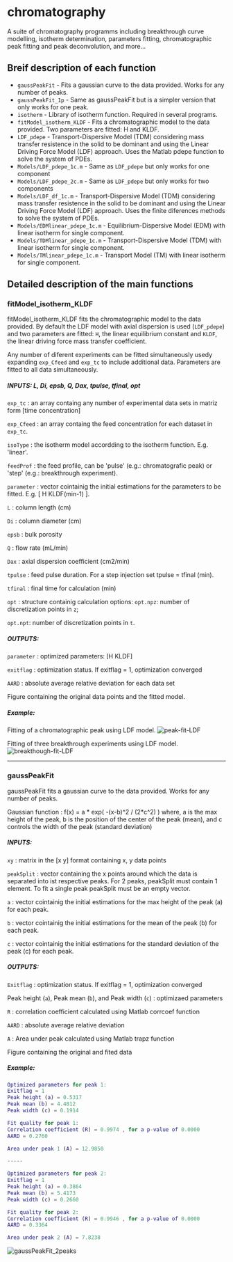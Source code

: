 # chromatography
A suite of chromatography programms including breakthrough curve modelling, isotherm determination, parameters fitting, chromatographic peak fitting and peak deconvolution, and more...


## Breif description of each function
* `gaussPeakFit` - Fits a gaussian curve to the data provided. Works for any number of peaks.
* `gaussPeakFit_1p` - Same as gaussPeakFit but is a simpler version that only works for one peak.
* `isotherm` - Library of isotherm function. Required in several programs. 
* `fitModel_isotherm_KLDF` - Fits a chromatographic model to the data provided. Two parameters are fitted: H and KLDF.
* `LDF_pdepe` - Transport-Dispersive Model (TDM) considering mass transfer resistence in the solid to be dominant and using the Linear Driving Force Model (LDF) approach. Uses the Matlab pdepe function to solve the system of PDEs.
* `Models/LDF_pdepe_1c.m` - Same as `LDF_pdepe` but only works for one component
* `Models/LDF_pdepe_2c.m` - Same as `LDF_pdepe` but only works for two components
* `Models/LDF_df_1c.m` - Transport-Dispersive Model (TDM) considering mass transfer resistence in the solid to be dominant and using the Linear Driving Force Model (LDF) approach. Uses the finite diferences methods to solve the system of PDEs.
* `Models/EDMlinear_pdepe_1c.m` - Equilibrium-Dispersive Model (EDM) with linear isotherm for single component.
* `Models/TDMlinear_pdepe_1c.m` - Transport-Dispersive Model (TDM) with linear isotherm for single component.
* `Models/TMlinear_pdepe_1c.m` - Transport Model (TM) with linear isotherm for single component.


## Detailed description of the main functions

### **fitModel_isotherm_KLDF**
fitModel_isotherm_KLDF fits the chromatographic model to the data provided. By default the LDF model with axial dispersion is used (`LDF_pdepe`) and two parameters are fitted: `H`, the linear equilibrium constant and `KLDF`, the linear driving force mass transfer coefficient.

Any number of diferent experiments can be fitted simultaneously usedy expanding `exp_Cfeed` and `exp_tc` to include additional data. Parameters are fitted to all data simultaneously.

##### INPUTS: L, Di, epsb, Q, Dax, tpulse, tfinal, opt
`exp_tc` : an array containg any number of experimental data sets in matriz form [time concentration]

`exp_Cfeed` : an array containg the feed concentration for each dataset in `exp_tc`.

`isoType` : the isotherm model accordding to the isotherm function. E.g. 'linear'.

`feedProf` : the feed profile, can be 'pulse' (e.g.: chromatografic peak) or 'step' (e.g.: breakthrough experiment).

`parameter` : vector cointainig the initial estimations for the parameters to be fitted. E.g. [ H  KLDF(min-1) ].

`L` : column length (cm)

`Di` : column diameter (cm)

`epsb` : bulk porosity

`Q` : flow rate (mL/min)

`Dax` : axial dispersion coefficient (cm2/min)

`tpulse` : feed pulse duration. For a step injection set tpulse = tfinal (min).

`tfinal` : final time for calculation (min)

`opt` : structure containig calculation options: `opt.npz`: number of discretization points in `z`; 

`opt.npt`: number of discretization points in `t`.


##### OUTPUTS:
`parameter` : optimized parameters: [H KLDF]

`exitflag` : optimization status. If exitflag = 1, optimization converged  

`AARD` : absolute average relative deviation for each data set

Figure containing the original data points and the fitted model.

##### Example:

Fitting of a chromatographic peak using LDF model.
![peak-fit-LDF](examples/peak-fit-LDF.png)

Fitting of three breakthrough experiments using LDF model.
![breakthough-fit-LDF](examples/breakthough-fit-LDF.png)

---

### **gaussPeakFit**

gaussPeakFit fits a gaussian curve to the data provided. Works for any number of peaks.

Gaussian function : f(x) = a * exp( -(x-b)^2 / (2*c^2) ) where, 
a is the max height of the peak,
b is the position of the center of the peak (mean), and
c controls the width of the peak (standard deviation)

##### INPUTS:
`xy` : matrix in the [x y] format containing x, y data points

`peakSplit` : vector containing the x points around which the data is separated into ist respective peaks. For 2 peaks, peakSplit must contain 1 element. To fit a single peak peakSplit must be an empty vector.

`a` : vector cointainig the initial estimations for the max height of the peak (a) for each peak.

`b` : vector cointainig the initial estimations for the mean of the peak (b) for each peak.

`c` : vector cointainig the initial estimations for the standard deviation of the peak (c) for each peak.

##### OUTPUTS:
`Exitflag` : optimization status. If exitflag = 1, optimization converged 

Peak height (`a`),  Peak mean (`b`), and Peak width (`c`) : optimizaed parameters

`R` : correlation coefficient calculated using Matlab corrcoef function 

`AARD` : absolute average relative deviation

`A` : Area under peak calculated using Matlab trapz function

Figure containing the original and fited data

##### Example:
```matlab
Optimized parameters for peak 1: 
Exitflag = 1 
Peak height (a) = 0.5317 
Peak mean (b) = 4.4812 
Peak width (c) = 0.1914 

Fit quality for peak 1: 
Correlation coefficient (R) = 0.9974 , for a p-value of 0.0000 
AARD = 0.2760 

Area under peak 1 (A) = 12.9850 

----- 

Optimized parameters for peak 2: 
Exitflag = 1 
Peak height (a) = 0.3864 
Peak mean (b) = 5.4173 
Peak width (c) = 0.2660 

Fit quality for peak 2: 
Correlation coefficient (R) = 0.9946 , for a p-value of 0.0000 
AARD = 0.3364 

Area under peak 2 (A) = 7.8238
```

![gaussPeakFit_2peaks](examples/gaussPeakFit_2peaks.png)

